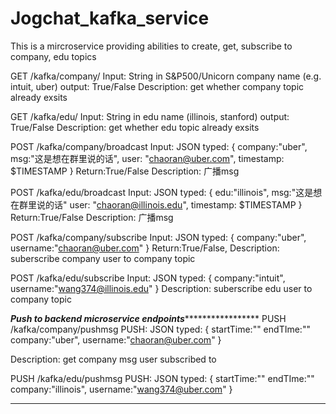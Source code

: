 # Jogchat_kafka_service
This is a mircroservice providing abilities to create, get, subscribe to company, edu topics

GET   /kafka/company/
Input: String in S&P500/Unicorn company name (e.g. intuit, uber)
output: True/False
Description: get whether company topic already exsits

GET   /kafka/edu/
Input: String in edu name (illinois, stanford)
output: True/False
Description: get whether edu topic already exsits

POST /kafka/company/broadcast
Input: JSON typed:
{
  company:"uber",
  msg:"这是想在群里说的话",
  user: "chaoran@uber.com",
  timestamp: $TIMESTAMP
}
Return:True/False
Description: 广播msg

POST /kafka/edu/broadcast
Input: JSON typed:
{
  edu:"illinois",
  msg:"这是想在群里说的话"
  user: "chaoran@illinois.edu",
  timestamp: $TIMESTAMP
}
Return:True/False
Description: 广播msg

POST /kafka/company/subscribe
Input: JSON typed:
{
  company:"uber",
  username:"chaoran@uber.com"
}
Return:True/False,
Description: suberscribe company user to company topic

POST /kafka/edu/subscribe
Input: JSON typed:
{
  company:"intuit",
  username:"wang374@illinois.edu"
}
Description: suberscribe edu user to company topic



***************Push to backend microservice endpoints********************************
PUSH /kafka/company/pushmsg
PUSH: JSON typed:
{
  startTime:""
  endTIme:""
  company:"uber",
  username:"chaoran@uber.com"
}

Description: get company msg user subscribed to 

PUSH /kafka/edu/pushmsg
PUSH: JSON typed:
{
  startTime:""
  endTIme:""
  company:"illinois",
  username:"wang374@uber.com"
}
*************************************************





